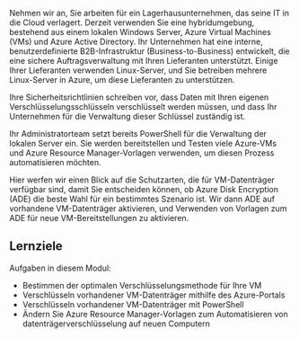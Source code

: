 Nehmen wir an, Sie arbeiten für ein Lagerhausunternehmen, das seine IT in die Cloud verlagert. Derzeit verwenden Sie eine hybridumgebung, bestehend aus einem lokalen Windows Server, Azure Virtual Machines (VMs) und Azure Active Directory. Ihr Unternehmen hat eine interne, benutzerdefinierte B2B-Infrastruktur (Business-to-Business) entwickelt, die eine sichere Auftragsverwaltung mit Ihren Lieferanten unterstützt. Einige Ihrer Lieferanten verwenden Linux-Server, und Sie betreiben mehrere Linux-Server in Azure, um diese Lieferanten zu unterstützen.

Ihre Sicherheitsrichtlinien schreiben vor, dass Daten mit Ihren eigenen Verschlüsselungsschlüsseln verschlüsselt werden müssen, und dass Ihr Unternehmen für die Verwaltung dieser Schlüssel zuständig ist.

Ihr Administratorteam setzt bereits PowerShell für die Verwaltung der lokalen Server ein. Sie werden bereitstellen und Testen viele Azure-VMs und Azure Resource Manager-Vorlagen verwenden, um diesen Prozess automatisieren möchten.

Hier werfen wir einen Blick auf die Schutzarten, die für VM-Datenträger verfügbar sind, damit Sie entscheiden können, ob Azure Disk Encryption (ADE) die beste Wahl für ein bestimmtes Szenario ist. Wir dann ADE auf vorhandene VM-Datenträger aktivieren, und Verwenden von Vorlagen zum ADE für neue VM-Bereitstellungen zu aktivieren.


## <a name="learning-objectives"></a>Lernziele

Aufgaben in diesem Modul:

- Bestimmen der optimalen Verschlüsselungsmethode für Ihre VM
- Verschlüsseln vorhandener VM-Datenträger mithilfe des Azure-Portals
- Verschlüsseln vorhandener VM-Datenträger mit PowerShell
- Ändern Sie Azure Resource Manager-Vorlagen zum Automatisieren von datenträgerverschlüsselung auf neuen Computern
